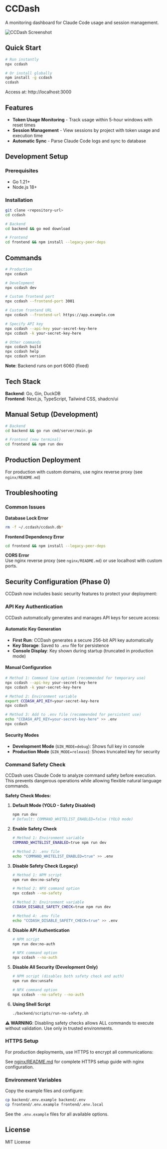 # CCDash

A monitoring dashboard for Claude Code usage and session management.

![CCDash Screenshot](assets/images/ccdash_top_1.png)

## Quick Start

```bash
# Run instantly
npx ccdash

# Or install globally
npm install -g ccdash
ccdash
```

Access at: http://localhost:3000

## Features

- **Token Usage Monitoring** - Track usage within 5-hour windows with reset times
- **Session Management** - View sessions by project with token usage and execution time
- **Automatic Sync** - Parse Claude Code logs and sync to database

## Development Setup

### Prerequisites
- Go 1.21+
- Node.js 18+

### Installation
```bash
git clone <repository-url>
cd ccdash

# Backend
cd backend && go mod download

# Frontend  
cd frontend && npm install --legacy-peer-deps
```

## Commands

```bash
# Production
npx ccdash

# Development  
npx ccdash dev

# Custom frontend port
npx ccdash --frontend-port 3001

# Custom frontend URL
npx ccdash --frontend-url https://app.example.com

# Specify API key
npx ccdash --api-key your-secret-key-here
npx ccdash -k your-secret-key-here

# Other commands
npx ccdash build
npx ccdash help
npx ccdash version
```

**Note**: Backend runs on port 6060 (fixed)

## Tech Stack

**Backend**: Go, Gin, DuckDB  
**Frontend**: Next.js, TypeScript, Tailwind CSS, shadcn/ui

## Manual Setup (Development)

```bash
# Backend
cd backend && go run cmd/server/main.go

# Frontend (new terminal)
cd frontend && npm run dev
```

## Production Deployment

For production with custom domains, use nginx reverse proxy (see `nginx/README.md`)

## Troubleshooting

### Common Issues

**Database Lock Error**
```bash
rm -f ~/.ccdash/ccdash.db*
```

**Frontend Dependency Error**  
```bash
cd frontend && npm install --legacy-peer-deps
```

**CORS Error**  
Use nginx reverse proxy (see `nginx/README.md`) or use localhost with custom ports.

## Security Configuration (Phase 0)

CCDash now includes basic security features to protect your deployment:

### API Key Authentication

CCDash automatically generates and manages API keys for secure access:

#### **Automatic Key Generation**
- **First Run**: CCDash generates a secure 256-bit API key automatically
- **Key Storage**: Saved to `.env` file for persistence
- **Console Display**: Key shown during startup (truncated in production mode)

#### **Manual Configuration**
```bash
# Method 1: Command line option (recommended for temporary use)
npx ccdash --api-key your-secret-key-here
npx ccdash -k your-secret-key-here

# Method 2: Environment variable
export CCDASH_API_KEY=your-secret-key-here
npx ccdash

# Method 3: Add to .env file (recommended for persistent use)
echo "CCDASH_API_KEY=your-secret-key-here" >> .env
npx ccdash
```

#### **Security Modes**
- **Development Mode** (`GIN_MODE=debug`): Shows full key in console
- **Production Mode** (`GIN_MODE=release`): Shows truncated key for security

### Command Safety Check

CCDash uses Claude Code to analyze command safety before execution. This prevents dangerous operations while allowing flexible natural language commands.

**Safety Check Modes:**

1. **Default Mode (YOLO - Safety Disabled)**
   ```bash
   npm run dev
   # Default: COMMAND_WHITELIST_ENABLED=false (YOLO mode)
   ```

2. **Enable Safety Check**
   ```bash
   # Method 1: Environment variable
   COMMAND_WHITELIST_ENABLED=true npm run dev
   
   # Method 2: .env file
   echo "COMMAND_WHITELIST_ENABLED=true" >> .env
   ```

3. **Disable Safety Check (Legacy)**
   ```bash
   # Method 1: NPM script
   npm run dev:no-safety
   
   # Method 2: NPX command option
   npx ccdash --no-safety
   
   # Method 3: Environment variable
   CCDASH_DISABLE_SAFETY_CHECK=true npm run dev
   
   # Method 4: .env file
   echo "CCDASH_DISABLE_SAFETY_CHECK=true" >> .env
   ```

3. **Disable API Authentication**
   ```bash
   # NPM script
   npm run dev:no-auth
   
   # NPX command option
   npx ccdash --no-auth
   ```

4. **Disable All Security (Development Only)**
   ```bash
   # NPM script (disables both safety check and auth)
   npm run dev:unsafe
   
   # NPX command option  
   npx ccdash --no-safety --no-auth
   ```

5. **Using Shell Script**
   ```bash
   ./backend/scripts/run-no-safety.sh
   ```

**⚠️ WARNING**: Disabling safety checks allows ALL commands to execute without validation. Use only in trusted environments.

### HTTPS Setup

For production deployments, use HTTPS to encrypt all communications:

See [nginx/README.md](nginx/README.md) for complete HTTPS setup guide with nginx configuration.

### Environment Variables

Copy the example files and configure:
```bash
cp backend/.env.example backend/.env
cp frontend/.env.example frontend/.env.local
```

See the `.env.example` files for all available options.

## License

MIT License
